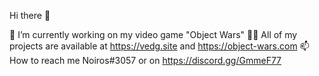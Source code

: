 Hi there 👋


🔭 I’m currently working on my video game "Object Wars"
👨‍💻 All of my projects are available at https://vedg.site and https://object-wars.com
📫 How to reach me Noiros#3057 or on https://discord.gg/GmmeF77
